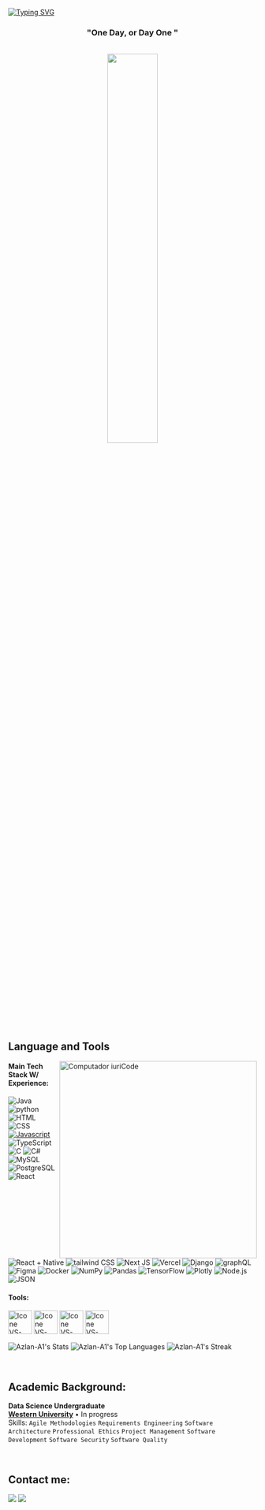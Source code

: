  

<!--
**Azlan-A1/Azlan-A1** is a ✨ _special_ ✨ repository because its `README.md` (this file) appears on your GitHub profile.

Here are some ideas to get you started:

- 🔭 I’m currently working on ...
- 🌱 I’m currently learning ...
- 👯 I’m looking to collaborate on ...
- 🤔 I’m looking for help with ...
- 💬 Ask me about ...
- 📫 How to reach me: ...
- 😄 Pronouns: ...
- ⚡ Fun fact: ...
-->

<a href="https://git.io/typing-svg"><img src="https://readme-typing-svg.demolab.com?font=Fira+Code&size=25&pause=1000&color=23F7AA&random=false&width=435&lines=%3E+%3E+Welcome+to+my+GitHub!;%3E+%3E+My+name+is+Azlan." alt="Typing SVG" /></a>


<h3 align="center">"One Day, or Day One "</h3>


<br>

<div align="center" style="margin-bottom:200px">
 <img width=45% align="center" src="![Azlan-A1's Stats]" />
</div>


<br>

## Language and Tools

<img src="https://raw.githubusercontent.com/MicaelliMedeiros/micaellimedeiros/master/image/computer-illustration.png" min-width="400px" max-width="400px" width="400px" align="right" alt="Computador iuriCode">

#### Main Tech Stack W/ Experience:
 ![Java](https://img.shields.io/badge/java-%23ED8B00.svg?style=for-the-badge&logo=openjdk&logoColor=white)
 ![python](https://img.shields.io/badge/Python-3776AB?style=for-the-badge&logo=python&logoColor=ffdd54) 
 ![HTML](https://img.shields.io/badge/HTML5-E34F26?style=for-the-badge&logo=html5&logoColor=white)
 ![CSS](https://img.shields.io/badge/CSS3-1572B6?style=for-the-badge&logo=css3&logoColor=white)
 [![Javascript](https://img.shields.io/badge/javascript-%23323330.svg?style=for-the-badge&logo=javascript&logoColor=%23F7DF1E)](https://javascript.com)
 ![TypeScript](https://img.shields.io/badge/typescript-%23007ACC.svg?style=for-the-badge&logo=typescript&logoColor=white)
 ![C](https://img.shields.io/badge/C-A8B9CC?style=for-the-badge&logo=C&logoColor=white)
 ![C#](https://img.shields.io/badge/C%23-239120?style=for-the-badge&logo=csharp&logoColor=white)
 ![MySQL](https://img.shields.io/badge/MySQL-005C84?style=for-the-badge&logo=mysql&logoColor=white)
![PostgreSQL](https://img.shields.io/badge/PostgreSQL-316192?style=for-the-badge&logo=postgresql&logoColor=white)
![React](https://img.shields.io/badge/React-20232A?style=for-the-badge&logo=react&logoColor=61DAFB)
![React + Native](https://img.shields.io/badge/React_Native-20232A?style=for-the-badge&logo=react&logoColor=61DAFB)
![tailwind CSS](https://img.shields.io/badge/Tailwind_CSS-38B2AC?style=for-the-badge&logo=tailwind-css&logoColor=white)
 ![Next JS](https://img.shields.io/badge/next.js-000000?style=for-the-badge&logo=nextdotjs&logoColor=white)
 ![Vercel](https://img.shields.io/badge/Vercel-000000?style=for-the-badge&logo=vercel&logoColor=white)
 ![Django](https://img.shields.io/badge/Django-092E20?style=for-the-badge&logo=django&logoColor=green)
 ![graphQL](https://img.shields.io/badge/GraphQl-E10098?style=for-the-badge&logo=graphql&logoColor=white)
 ![Figma](https://img.shields.io/badge/figma-%23F24E1E.svg?style=for-the-badge&logo=figma&logoColor=white)
 ![Docker](https://img.shields.io/badge/docker-%230db7ed.svg?style=for-the-badge&logo=docker&logoColor=white)
 ![NumPy](https://img.shields.io/badge/numpy-%23013243.svg?style=for-the-badge&logo=numpy&logoColor=white) 
 ![Pandas](https://img.shields.io/badge/pandas-%23150458.svg?style=for-the-badge&logo=pandas&logoColor=white) 
 ![TensorFlow](https://img.shields.io/badge/TensorFlow-%23FF6F00.svg?style=for-the-badge&logo=TensorFlow&logoColor=white) 
 ![Plotly](https://img.shields.io/badge/Plotly-%233F4F75.svg?style=for-the-badge&logo=plotly&logoColor=white) 
 ![Node.js](https://img.shields.io/badge/Node%20js-339933?style=for-the-badge&logo=nodedotjs&logoColor=white)
 ![JSON](https://img.shields.io/badge/json-5E5C5C?style=for-the-badge&logo=json&logoColor=white)

#### Tools:

  [<img height="48px" width="48px" alt="Icone VS-Code" src="https://skillicons.dev/icons?i=figma"/>](https://www.figma.com/)
  [<img height="48px" width="48px" alt="Icone VS-Code" src="https://skillicons.dev/icons?i=vscode"/>](https://code.visualstudio.com/)
  [<img height="48px" width="48px" alt="Icone VS-Code" src="https://skillicons.dev/icons?i=github"/>](https://github.com/)
  [<img height="48px" width="48px" alt="Icone VS-Code" src="https://skillicons.dev/icons?i=git"/>](https://git-scm.com/)

  ![Azlan-A1's Stats](https://github-readme-stats.vercel.app/api?username=Azlan-A1&theme=vue-dark&show_icons=true&hide_border=true&count_private=true)
![Azlan-A1's Top Languages](https://github-readme-stats.vercel.app/api/top-langs/?username=Azlan-A1&theme=vue-dark&show_icons=true&hide_border=true&layout=compact)
![Azlan-A1's Streak](https://github-readme-streak-stats.herokuapp.com/?user=Azlan-A1&theme=vue-dark&hide_border=true)

<br>

## Academic Background:


**Data Science Undergraduate** \
[**Western University**](https://www.uwo.ca/index.html)  • In progress\
Skills: `Agile Methodologies` `Requirements Engineering` `Software Architecture` `Professional Ethics`
`Project Management` `Software Development` `Software Security` `Software Quality`

<br>

## Contact me:
<div>
<a href = "mailto: aahma232@uwo.ca"><img loading="lazy" src="https://img.shields.io/badge/Gmail-D14836?style=for-the-badge&logo=gmail&logoColor=white" target="_blank"></a>
<a href="https://www.linkedin.com/in/azlan-ahmad-/" target="_blank"><img loading="lazy" src="https://img.shields.io/badge/-LinkedIn-%230077B5?style=for-the-badge&logo=linkedin&logoColor=white" target="_blank"></a> 
</div>

